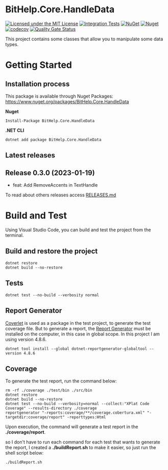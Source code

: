 # BitHelp.Core.HandleData

[![Licensed under the MIT License](https://img.shields.io/badge/License-MIT-blue.svg)](./LICENSE)
[![Integration Tests](https://github.com/RenatoPacheco/BitHelp.Core.HandleData/workflows/Integration%20Tests/badge.svg?branch=master)](https://github.com/RenatoPacheco/BitHelp.Core.HandleData/actions/workflows/integration-tests.yml)
[![NuGet](https://img.shields.io/nuget/v/BitHelp.Core.HandleData.svg)](https://nuget.org/packages/BitHelp.Core.HandleData)
[![Nuget](https://img.shields.io/nuget/dt/BitHelp.Core.HandleData.svg)](https://nuget.org/packages/BitHelp.Core.HandleData)
[![codecov](https://codecov.io/gh/RenatoPacheco/BitHelp.Core.HandleData/branch/master/graph/badge.svg?token=6YLN9GKD8X)](https://codecov.io/gh/RenatoPacheco/BitHelp.Core.HandleData)
[![Quality Gate Status](https://sonarcloud.io/api/project_badges/measure?project=RenatoPacheco_BitHelp.Core.HandleData&metric=alert_status)](https://sonarcloud.io/summary/new_code?id=RenatoPacheco_BitHelp.Core.HandleData)

This project contains some classes that allow you to manipulate some data types.

# Getting Started

## Installation process

This package is available through Nuget Packages: https://www.nuget.org/packages/BitHelp.Core.HandleData

**Nuget**
```
Install-Package BitHelp.Core.HandleData
```

**.NET CLI**
```
dotnet add package BitHelp.Core.HandleData
```

## Latest releases

## Release 0.3.0 (2023-01-19)

- feat: Add RemoveAccents in TextHandle

To read about others releases access [RELEASES.md](./RELEASES.md)

# Build and Test

Using Visual Studio Code, you can build and test the project from the terminal.

## Build and restore the project

```
dotnet restore
dotnet build --no-restore
```

## Tests

```
dotnet test --no-build --verbosity normal
```

## Report Generator

[Coverlet] is used as a package in the test project, to generate the test coverage file. But to generate a report, the [Report Generator] must be installed on the computer, in this case in global scope. In this project I am using version 4.8.6.

```	
dotnet tool install --global dotnet-reportgenerator-globaltool --version 4.8.6
```

## Coverage

To generate the test report, run the command below:

```
rm -rf ./coverage ./test/bin ./src/bin
dotnet restore
dotnet build --no-restore
dotnet test --no-build --verbosity=normal --collect:"XPlat Code Coverage" --results-directory ./coverage
reportgenerator "-reports:coverage/**/coverage.cobertura.xml" "-targetdir:coverage/report" -reporttypes:Html
```

Upon execution, the command will generate a test report in the **./coverage/report**.

so I don't have to run each command for each test that wants to generate the report, I created a **./buildReport.sh** to make it easier, so just run the shell script below:

```	
./buildReport.sh
```


[Visual Studio]:<https://visualstudio.microsoft.com/>
[.Net Core 3.1]:<https://docs.microsoft.com/en-us/dotnet/core/whats-new/dotnet-core-3-1>
[.NET 5]:<https://docs.microsoft.com/en-us/dotnet/core/whats-new/dotnet-5>
[Report Generator]:<https://github.com/danielpalme/ReportGenerator>
[Coverlet]:<https://github.com/coverlet-coverage/coverlet>
[shields.io]:<https://shields.io/category/coverage>